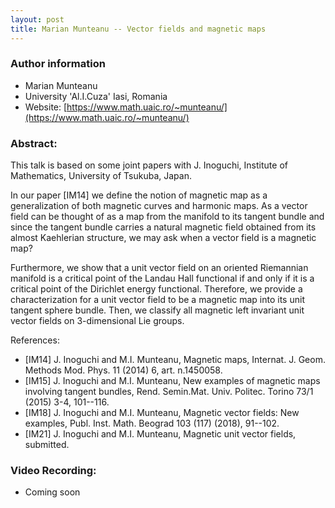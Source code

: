 ```yaml
---
layout: post
title: Marian Munteanu -- Vector fields and magnetic maps
---
```


### Author information
* Marian Munteanu
* University 'Al.I.Cuza' Iasi, Romania
* Website: [https://www.math.uaic.ro/~munteanu/](https://www.math.uaic.ro/~munteanu/)

### Abstract:

This talk is based on some joint papers with J. Inoguchi, Institute of Mathematics, University of Tsukuba, Japan.

In our paper [IM14] we define the notion of magnetic map as a generalization of both magnetic curves and harmonic maps. As a vector field can be thought of as a map from the manifold to its tangent bundle and since the tangent bundle carries a natural magnetic field obtained from its almost Kaehlerian structure, we may ask when a vector field is a magnetic map?

Furthermore, we show that a unit vector field on an oriented Riemannian manifold is a critical point of the Landau Hall functional if and only if it is a critical point of the Dirichlet energy functional. Therefore, we provide a characterization for a unit vector field to be a magnetic map into its unit tangent sphere bundle. Then, we classify all magnetic left invariant unit vector fields on 3-dimensional Lie groups.



References:

* [IM14] J. Inoguchi and M.I. Munteanu, Magnetic maps, Internat. J. Geom. Methods Mod. Phys. 11 (2014) 6, art. n.1450058.
* [IM15] J. Inoguchi and M.I. Munteanu, New examples of magnetic maps involving tangent bundles, Rend. Semin.Mat. Univ. Politec. Torino 73/1 (2015) 3-4, 101--116.
* [IM18] J. Inoguchi and M.I. Munteanu, Magnetic vector fields: New examples, Publ. Inst. Math. Beograd 103 (117) (2018), 91--102.
* [IM21] J. Inoguchi and M.I. Munteanu, Magnetic unit vector fields, submitted.



### Video Recording:

* Coming soon


